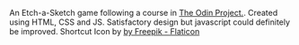 An Etch-a-Sketch game following a course in <a href="https://www.theodinproject.com/lessons/foundations-etch-a-sketch">The Odin Project.</a>. Created using HTML, CSS and JS. Satisfactory design but javascript could definitely be improved.
Shortcut Icon by <a href="https://www.flaticon.com/">by Freepik - Flaticon</a>
